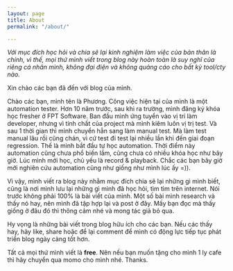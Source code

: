 ```yaml
---
layout: page
title: About
permalink: "/about/"

---
```


*Với mục đích học hỏi và chia sẽ lại kinh nghiệm làm việc của bản thân là chính, vì thế, mọi thứ mình viết trong blog này hoàn toàn là suy nghĩ của riêng cá nhân mình, không đại điện và không quảng cáo cho bất kỳ tool/cty nào.*

Xin chào các bạn đã đến với blog của mình.

Chào các bạn, mình tên là Phương. Công việc hiện tại của mình là một automation tester. Hơn 10 năm trước, sau khi ra trường, mình đăng ký khóa học fresher ở FPT Software. Ban đầu mình ứng tuyển vào vị trí làm developer, nhưng vì tính chất của project mà mình kiêm luôn vị trị test. Và sau 1 thời gian thì mình chuyển hẳn sang làm manual test. Mà làm test manual lâu rồi cũng chán, vì cứ test đi test lại nhiều lần khi đến giai đoạn regression. Thế là mình bắt đầu tự học automation. Thời điểm này automation cũng chưa phổ biến lắm, cũng chưa có nhiều khóa học như bây giờ. Lúc mình mới học, chủ yếu là record & playback. Chắc các bạn bây giờ mới nghiên cứu automation cũng như giống như mình lúc ấy =)).

Vì vậy, mình viết ra blog này nhằm mục đích chia sẽ lại những gì mình biết, cũng là nơi mình lưu lại những gì mình đã học hỏi, tìm tìm trên internet. Nói trước không phải 100% là bài viết của mình. Một số bài mình research và thấy nó hay, nên mình đã tập hợp lại và post ở đây. Mấy bạn đọc mà thấy giống ở đâu đó thì thông cảm nhé và mong tác giả bỏ qua.

Hy vọng là những bài viết trong blog hữu ích cho các bạn. Nếu các thấy hay, hãy like, share hoặc để lại comment để mình có động lực tiếp tục phát triển blog ngày càng tốt hơn.

Tất cả mọi thứ mình viết là **free**. Nên nếu bạn muốn tặng cho mình 1 ly cafe thì hãy chuyển qua momo cho mình nhé. Thanks.

